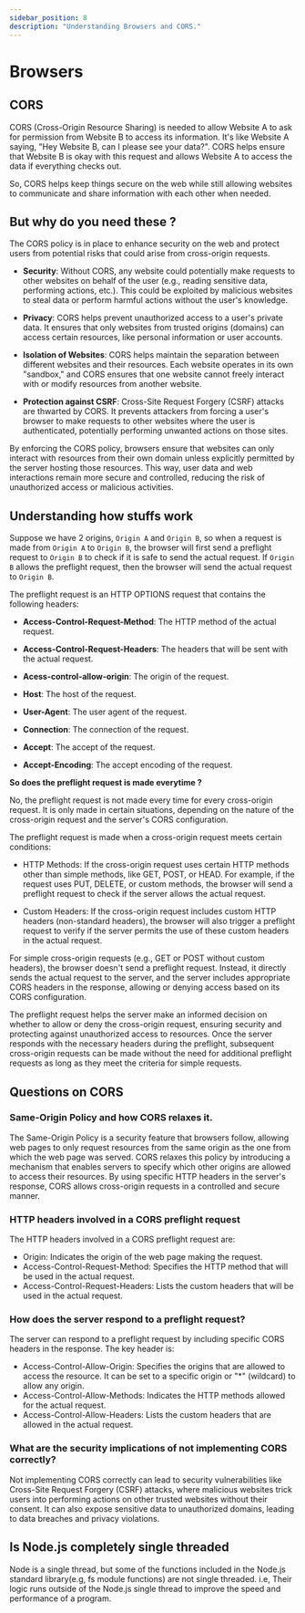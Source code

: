 ```yaml
---
sidebar_position: 8
description: "Understanding Browsers and CORS."
---
```


# Browsers


## CORS

CORS (Cross-Origin Resource Sharing) is needed to allow Website A to ask for permission from Website B to access its information. It's like Website A saying, "Hey Website B, can I please see your data?". CORS helps ensure that Website B is okay with this request and allows Website A to access the data if everything checks out.

So, CORS helps keep things secure on the web while still allowing websites to communicate and share information with each other when needed.

## But why do you need these ?

The CORS policy is in place to enhance security on the web and protect users from potential risks that could arise from cross-origin requests.

- **Security**: Without CORS, any website could potentially make requests to other websites on behalf of the user (e.g., reading sensitive data, performing actions, etc.). This could be exploited by malicious websites to steal data or perform harmful actions without the user's knowledge.

- **Privacy**: CORS helps prevent unauthorized access to a user's private data. It ensures that only websites from trusted origins (domains) can access certain resources, like personal information or user accounts.

- **Isolation of Websites**: CORS helps maintain the separation between different websites and their resources. Each website operates in its own "sandbox," and CORS ensures that one website cannot freely interact with or modify resources from another website.

- **Protection against CSRF**: Cross-Site Request Forgery (CSRF) attacks are thwarted by CORS. It prevents attackers from forcing a user's browser to make requests to other websites where the user is authenticated, potentially performing unwanted actions on those sites.

By enforcing the CORS policy, browsers ensure that websites can only interact with resources from their own domain unless explicitly permitted by the server hosting those resources. This way, user data and web interactions remain more secure and controlled, reducing the risk of unauthorized access or malicious activities.

## Understanding how stuffs work

Suppose we have 2 origins, `Origin A` and `Origin B`, so when a request is made from `Origin A` to `Origin B`, the browser will first send a preflight request to `Origin B` to check if it is safe to send the actual request. If `Origin B` allows the preflight request, then the browser will send the actual request to `Origin B`.

The preflight request is an HTTP OPTIONS request that contains the following headers:

- **Access-Control-Request-Method**: The HTTP method of the actual request.

- **Access-Control-Request-Headers**: The headers that will be sent with the actual request.

- **Acess-control-allow-origin**: The origin of the request.

- **Host**: The host of the request.

- **User-Agent**: The user agent of the request.

- **Connection**: The connection of the request.

- **Accept**: The accept of the request.

- **Accept-Encoding**: The accept encoding of the request.


**So does the preflight request is made everytime ?**

No, the preflight request is not made every time for every cross-origin request. It is only made in certain situations, depending on the nature of the cross-origin request and the server's CORS configuration.

The preflight request is made when a cross-origin request meets certain conditions:

- HTTP Methods: If the cross-origin request uses certain HTTP methods other than simple methods, like GET, POST, or HEAD. For example, if the request uses PUT, DELETE, or custom methods, the browser will send a preflight request to check if the server allows the actual request.

- Custom Headers: If the cross-origin request includes custom HTTP headers (non-standard headers), the browser will also trigger a preflight request to verify if the server permits the use of these custom headers in the actual request.

For simple cross-origin requests (e.g., GET or POST without custom headers), the browser doesn't send a preflight request. Instead, it directly sends the actual request to the server, and the server includes appropriate CORS headers in the response, allowing or denying access based on its CORS configuration.

The preflight request helps the server make an informed decision on whether to allow or deny the cross-origin request, ensuring security and protecting against unauthorized access to resources. Once the server responds with the necessary headers during the preflight, subsequent cross-origin requests can be made without the need for additional preflight requests as long as they meet the criteria for simple requests.

## Questions on CORS


### Same-Origin Policy and how CORS relaxes it.

The Same-Origin Policy is a security feature that browsers follow, allowing web pages to only request resources from the same origin as the one from which the web page was served. CORS relaxes this policy by introducing a mechanism that enables servers to specify which other origins are allowed to access their resources. By using specific HTTP headers in the server's response, CORS allows cross-origin requests in a controlled and secure manner.

### HTTP headers involved in a CORS preflight request

The HTTP headers involved in a CORS preflight request are:
 - Origin: Indicates the origin of the web page making the request.
 - Access-Control-Request-Method: Specifies the HTTP method that will be used in the actual request.
 - Access-Control-Request-Headers: Lists the custom headers that will be used in the actual request.

### How does the server respond to a preflight request?

The server can respond to a preflight request by including specific CORS headers in the response. The key header is:
 - Access-Control-Allow-Origin: Specifies the origins that are allowed to access the resource. It can be set to a specific origin or "*" (wildcard) to allow any origin.
 - Access-Control-Allow-Methods: Indicates the HTTP methods allowed for the actual request.
 - Access-Control-Allow-Headers: Lists the custom headers that are allowed in the actual request.

### What are the security implications of not implementing CORS correctly?

Not implementing CORS correctly can lead to security vulnerabilities like Cross-Site Request Forgery (CSRF) attacks, where malicious websites trick users into performing actions on other trusted websites without their consent. It can also expose sensitive data to unauthorized domains, leading to data breaches and privacy violations.


## Is Node.js completely single threaded

Node is a single thread, but some of the functions included in the Node.js standard library(e.g, fs module functions) are not single threaded. i.e, Their logic runs outside of the Node.js single thread to improve the speed and performance of a program.
